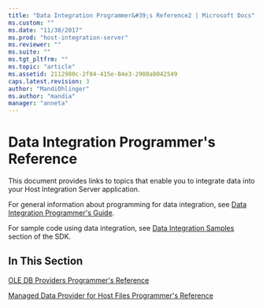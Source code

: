 ```yaml
---
title: "Data Integration Programmer&#39;s Reference2 | Microsoft Docs"
ms.custom: ""
ms.date: "11/30/2017"
ms.prod: "host-integration-server"
ms.reviewer: ""
ms.suite: ""
ms.tgt_pltfrm: ""
ms.topic: "article"
ms.assetid: 2112980c-2f84-415e-84e3-2908a8042549
caps.latest.revision: 3
author: "MandiOhlinger"
ms.author: "mandia"
manager: "anneta"
---
```

# Data Integration Programmer&#39;s Reference
This document provides links to topics that enable you to integrate data into your Host Integration Server application.  
  
 For general information about programming for data integration, see [Data Integration Programmer's Guide](../HIS2010/data-integration-programmer-s-guide.md).  
  
 For sample code using data integration, see [Data Integration Samples](../HIS2010/data-integration-samples.md) section of the SDK.  
  
## In This Section  
 [OLE DB Providers Programmer's Reference](../core/ole-db-providers-programmer-s-reference2.md)  
  
 [Managed Data Provider for Host Files Programmer's Reference](http://msdn.microsoft.com/en-us/8faefa6d-d4e0-460e-b5d9-419e210db343)